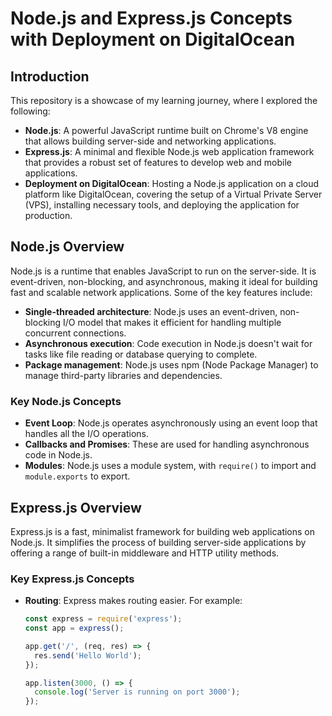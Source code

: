# Node.js and Express.js Concepts with Deployment on DigitalOcean

## Introduction

This repository is a showcase of my learning journey, where I explored the following:

- **Node.js**: A powerful JavaScript runtime built on Chrome's V8 engine that allows building server-side and networking applications.
- **Express.js**: A minimal and flexible Node.js web application framework that provides a robust set of features to develop web and mobile applications.
- **Deployment on DigitalOcean**: Hosting a Node.js application on a cloud platform like DigitalOcean, covering the setup of a Virtual Private Server (VPS), installing necessary tools, and deploying the application for production.

## Node.js Overview

Node.js is a runtime that enables JavaScript to run on the server-side. It is event-driven, non-blocking, and asynchronous, making it ideal for building fast and scalable network applications. Some of the key features include:

- **Single-threaded architecture**: Node.js uses an event-driven, non-blocking I/O model that makes it efficient for handling multiple concurrent connections.
- **Asynchronous execution**: Code execution in Node.js doesn't wait for tasks like file reading or database querying to complete.
- **Package management**: Node.js uses npm (Node Package Manager) to manage third-party libraries and dependencies.

### Key Node.js Concepts

- **Event Loop**: Node.js operates asynchronously using an event loop that handles all the I/O operations.
- **Callbacks and Promises**: These are used for handling asynchronous code in Node.js.
- **Modules**: Node.js uses a module system, with `require()` to import and `module.exports` to export.
  
## Express.js Overview

Express.js is a fast, minimalist framework for building web applications on Node.js. It simplifies the process of building server-side applications by offering a range of built-in middleware and HTTP utility methods.
### Key Express.js Concepts

- **Routing**: Express makes routing easier. For example:
  ```javascript
  const express = require('express');
  const app = express();

  app.get('/', (req, res) => {
    res.send('Hello World');
  });

  app.listen(3000, () => {
    console.log('Server is running on port 3000');
  });



